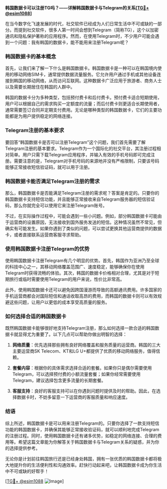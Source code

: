 **韩国数据卡可以注册TG吗？——详解韩国数据卡与Telegram的关系[[TG💪+ @esim1088](https://t.me/s/esim1088)]**

在当今数字化飞速发展的时代，社交软件已经成为人们日常生活中不可或缺的一部分。而提到社交软件，很多人第一时间会想到Telegram（简称TG），这个以加密通讯和隐私保护著称的应用程序。然而，在使用Telegram时，不少用户可能会遇到一个问题：我有韩国的数据卡，能不能用来注册Telegram呢？

### 韩国数据卡的基本概念

首先，让我们来了解一下什么是韩国数据卡。韩国数据卡是一种可以在韩国境内使用的移动网络SIM卡，通常提供数据流量服务。它允许用户通过手机或其他设备连接到韩国的移动网络，从而访问互联网。这种数据卡广泛应用于旅游者、商务人士以及需要长期居住在韩国的人群中。

韩国的数据卡分为多种类型，包括预付费卡和后付费卡。预付费卡适合短期使用，用户可以根据自己的需求购买一定额度的流量；而后付费卡则更适合长期使用者，通常需要签订合同并定期支付费用。无论是哪种类型的韩国数据卡，它们的主要功能都是为用户提供稳定的网络连接。

### Telegram注册的基本要求

要回答“韩国数据卡是否可以注册Telegram”这个问题，我们首先需要了解Telegram注册的基本要求。Telegram作为一个国际化的社交平台，其注册过程相对简单。用户只需下载Telegram应用程序，并输入有效的手机号码即可完成注册。需要注意的是，Telegram对手机号码的来源地并没有严格限制，只要该号码能够正常接收短信验证码，就可以用于注册。

### 韩国数据卡能否满足Telegram注册的需求

那么，韩国数据卡是否能满足Telegram注册的需求呢？答案是肯定的。只要你的韩国数据卡支持短信功能，并且能够正常接收来自Telegram服务器的短信验证码，那么你就完全可以使用它来注册Telegram账号。

不过，在实际操作过程中，可能会遇到一些小问题。例如，部分韩国数据卡可能由于运营商的设置原因，无法接收到国外服务发送的短信。这种情况虽然不常见，但确实有可能发生。如果你遇到了类似的问题，可以尝试更换其他运营商提供的数据卡，或者直接联系运营商客服寻求帮助。

### 使用韩国数据卡注册Telegram的优势

使用韩国数据卡注册Telegram有几个明显的优势。首先，韩国作为亚洲乃至全球的科技中心之一，其移动网络覆盖范围广、速度稳定，能够确保你在使用Telegram时获得流畅的体验。其次，韩国的数据卡价格相对合理，尤其是对于短期旅行或临时需要使用Telegram的用户来说，性价比非常高。

此外，使用韩国数据卡还可以避免因跨国漫游而导致的高额通讯费用。许多国家的手机运营商都会对国际短信和通话收取高昂的费用，而韩国的数据卡则可以有效规避这些问题，让用户以更低的成本享受高质量的服务。

### 如何选择合适的韩国数据卡

既然韩国数据卡能够很好地支持Telegram注册，那么如何选择一款合适的韩国数据卡就显得尤为重要了。以下几点可以帮助你做出明智的选择：

1. **网络质量**：优先选择那些拥有良好网络覆盖和服务质量的运营商。韩国的三大主要运营商SK Telecom、KT和LG U+都提供了优质的移动网络服务，值得信赖。
   
2. **套餐内容**：根据你的具体需求选择合适的套餐。如果你只是偶尔需要使用Telegram，可以选择预付费的小额流量套餐；如果你经常需要使用Telegram，建议选择包含更多流量的长期套餐。
   
3. **客服支持**：良好的客服支持可以在你遇到问题时提供及时的帮助。因此，在选择数据卡时，不妨多留意一下运营商的客服质量和响应速度。

### 结语

综上所述，韩国数据卡是可以用来注册Telegram的。只要你选择了一款支持短信功能的韩国数据卡，并确保其能够正常接收验证码，就可以顺利地完成Telegram的注册过程。同时，使用韩国数据卡还有诸多优势，如稳定的网络连接、合理的费用等。希望这篇文章能为你解答关于韩国数据卡与Telegram关系的疑惑，并为你的选择提供参考。

无论你是计划前往韩国旅行还是已经身处韩国，拥有一张优质的韩国数据卡都将极大地提升你的生活便利性和沟通效率。赶快行动起来吧，让韩国数据卡成为你生活中不可或缺的好帮手！

[[TG💪+ @esim1088](https://t.me/s/esim1088) ![Image](https://i.postimg.cc/4NQfJmqS/Snipaste-2025-05-13-00-14-12.png)]